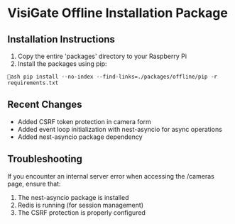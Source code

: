 # VisiGate Offline Installation Package

## Installation Instructions

1. Copy the entire 'packages' directory to your Raspberry Pi
2. Install the packages using pip:

`ash
pip install --no-index --find-links=./packages/offline/pip -r requirements.txt
`

## Recent Changes

- Added CSRF token protection in camera form
- Added event loop initialization with nest-asyncio for async operations
- Added nest-asyncio package dependency

## Troubleshooting

If you encounter an internal server error when accessing the /cameras page, ensure that:
1. The nest-asyncio package is installed
2. Redis is running (for session management)
3. The CSRF protection is properly configured
